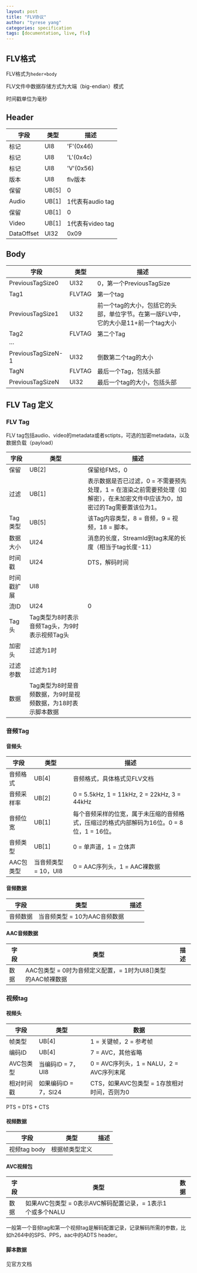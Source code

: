```yaml
---
layout: post
title: "FLV协议"
author: "tyrese yang"
categories: specification
tags: [documentation, live, flv]
---
```

## FLV格式
FLV格式为`heder+body`

FLV文件中数据存储方式为大端（big-endian）模式

时间戳单位为毫秒
## Header

| 字段 | 类型 | 描述 |
| --- | --- | --- |
| 标记 | UI8 | 'F'(0x46) |
| 标记 | UI8 | 'L'(0x4c) |
| 标记 | UI8 | 'V'(0x56) |
| 版本 | UI8 | flv版本 |
| 保留 | UB[5] | 0 |
| Audio | UB[1] | 1代表有audio tag |
| 保留 | UB[1] | 0 |
| Video | UB[1] | 1代表有video tag |
| DataOffset | UI32 | 0x09 |

## Body

| 字段 | 类型 | 描述 |
| --- | --- | --- |
| PreviousTagSize0 | UI32 | 0，第一个PreviousTagSize |
| Tag1 | FLVTAG | 第一个tag |
| PreviousTagSize1 | UI32 | 前一个tag的大小，包括它的头部，单位字节。在第一版FLV中，它的大小是11+前一个tag大小 |
| Tag2 | FLVTAG | 第二个Tag |
| ··· |
| PreviousTagSizeN-1 | UI32 | 倒数第二个tag的大小 |
| TagN | FLVTAG | 最后一个Tag，包括头部 |
| PreviousTagSizeN | UI32 | 最后一个tag的大小，包括头部 |

## FLV Tag 定义
### FLV Tag
FLV tag包括audio、video的metadata或者sctipts，可选的加密metadata，以及数据负载（payload）  

| 字段 | 类型 | 描述 |
| --- | --- | --- |
| 保留 | UB[2] | 保留给FMS，0 |
| 过滤 | UB[1] | 表示数据是否已过滤，0 = 不需要预先处理，1 = 在渲染之前需要预处理（如解密），在未加密文件中应该为0，加密过的Tag需要置该位为1。 |
| Tag类型 | UB[5] | 该Tag内容类型，8 = 音频，9 = 视频，18 = 脚本。 |
| 数据大小 | UI24 | 消息的长度，StreamId到tag末尾的长度（相当于tag长度-11） |
| 时间戳 | UI24 | DTS，解码时间 |
| 时间戳扩展 | UI8 |  |
| 流ID | UI24 | 0 |
| Tag头 | Tag类型为8时表示音频Tag头，为9时表示视频Tag头 |  |
| 加密头 | 过滤为1时 |  |
| 过滤参数 | 过滤为1时 |  |
| 数据 | Tag类型为8时是音频数据，为9时是视频数据，为18时表示脚本数据 |  |

### 音频Tag
#### 音频头

| 字段 | 类型 | 描述 |
| --- | --- | --- |
| 音频格式 | UB[4] | 音频格式，具体格式见FLV文档 |
| 音频采样率 | UB[2] | 0 = 5.5kHz, 1 = 11kHz, 2 = 22kHz, 3 = 44kHz |
| 音频位宽 | UB[1] | 每个音频采样的位宽，属于未压缩的音频格式，压缩过的格式内部解码为16位。0 = 8位，1 = 16位。 |
| 音频类型 | UB[1] | 0 = 单声道，1 = 立体声 |
| AAC包类型 | 当音频类型 = 10，UI8 | 0 = AAC序列头，1 = AAC裸数据 |

#### 音频数据

| 字段 | 类型 | 描述 |
| --- | --- | --- |
| 音频数据 | 当音频类型 = 10为AAC音频数据 |  |

#### AAC音频数据

| 字段 | 类型 | 描述 |
| --- | --- | --- |
| 数据 | AAC包类型 = 0时为音频定义配置，= 1时为UI8[]类型的AAC帧裸数据 |  |

### 视频tag
#### 视频头

| 字段 | 类型 | 数据 |
| --- | --- | --- |
| 帧类型 | UB[4] | 1 = 关键帧，2 = 参考帧 |
| 编码ID | UB[4] | 7 = AVC，其他省略 |
| AVC包类型 | 当编码ID = 7，UI8 | 0 = AVC序列头，1 = NALU，2 = AVC序列末尾 |
| 相对时间戳 | 如果编码ID = 7，SI24 | CTS，如果AVC包类型 = 1存放相对时间，否则为0 |

PTS = DTS + CTS
#### 视频数据

| 字段 | 类型 | 描述 |
| --- | --- | --- |
| 视频tag body | 根据帧类型定义 |  |

#### AVC视频包

| 字段 | 类型 | 数据 |
| --- | --- | --- |
| 数据 | 如果AVC包类型 = 0表示AVC解码配置记录，= 1表示1个或多个NALU |  |

一般第一个音频tag和第一个视频tag是解码配置记录，记录解码所需的参数，比如h264中的SPS、PPS，aac中的ADTS header。
#### 脚本数据
见官方文档